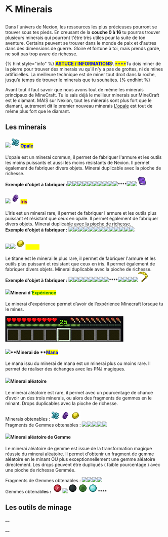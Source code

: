 # ⛏ Minerais

Dans l'univers de Nexion, les ressources les plus précieuses pourront se trouver sous tes pieds. En creusant de la **couche 0 à 16** tu pourras trouver plusieurs minerais qui pourront t'être très utiles pour la suite de ton aventure. Certains peuvent se trouver dans le monde de paix et d'autres dans des dimensions de guerre. Gloire et fortune à toi, mais prends garde, ne soit pas trop avare de richesse.

{% hint style="info" %}
<mark style="color:blue;">**ASTUCE / INFORMATIONS**</mark>\ <mark style="color:blue;">****</mark>Tu dois miner de la pierre pour trouver des minerais vu qu'il n'y a pas de grottes, ni de mines artificielles. La meilleure technique est de miner tout droit dans la roche, jusqu'à temps de trouver le minerais que tu souhaites.&#x20;
{% endhint %}

Avant tout il faut savoir que nous avons tout de même les minerais principaux de MineCraft. Tu le sais déjà le meilleur minerais sur MineCraft est le diamant. MAIS sur Nexion, tout les minerais sont plus fort que le diamant, autrement dit le premier nouveau minerais [L'opale](minerais-et-armures.md#opale) est tout de même plus fort que le diamant.

## Les minerais

#### ![](../.gitbook/assets/opale\_ore.png)![](../.gitbook/assets/opale.png)<mark style="color:blue;">**Opale**</mark>&#x20;

L'opale est un minerai commun, il permet de fabriquer l'armure et les outils les moins puissants et aussi les moins résistants de Nexion. Il permet également de fabriquer divers objets. Minerai duplicable avec la pioche de richesse.\
**Exemple d'objet à fabriquer :**![](../.gitbook/assets/opale\_helmet.png)****![](../.gitbook/assets/opale\_chestplate.png)****![](<../.gitbook/assets/opale\_leggings (1).png>)****![](<../.gitbook/assets/opale\_boots (1).png>)![](<../.gitbook/assets/opale\_sword (1).png>)****![](<../.gitbook/assets/opale\_pickaxe (1).png>)****![](<../.gitbook/assets/opale\_axe (2).png>)****![](../.gitbook/assets/opale\_shovel.png)****![](../.gitbook/assets/opale\_hoe.png)****![](../.gitbook/assets/improved\_speed\_potion.png)****![](https://lh3.googleusercontent.com/9aRKlD3OUFtvWpv7czPln-8if7SCzDWI6xVOInGKWgfi0LIof6dXtZItFjRYaoa6K3R0NNur7bEwrxyYHf6yTJBEYBILzGcRTUg2krRqCg4ZTk\_loGqdUN8DNgKJbrnwGmTqFi2o)![](https://lh6.googleusercontent.com/k1c\_Sbd4lUQN5LxIfhNLfuvrBrcoUkeFoSQ67ax\_6kJswR1P5Ma66QPqTwGNRmGw3nxcEXJEXi-iYjSR4P7BWgDU3Ss7OrYJX1wdORUuRVksS5g0iCLg8v4mL1y1qkqbptIspLe1)![](<../.gitbook/assets/manuscript (1).png>)

#### ![](../.gitbook/assets/iris\_ore.png)![](../.gitbook/assets/iris.png)<mark style="color:purple;">**Iris**</mark>&#x20;

L'iris est un minerai rare, il permet de fabriquer l'armure et les outils plus puissant et résistant que ceux en opale. Il permet également de fabriquer divers objets. Minerai duplicable avec la pioche de richesse.\
**Exemple d'objet à fabriquer :** ![](../.gitbook/assets/iris\_helmet.png)![](../.gitbook/assets/iris\_chestplate.png)![](../.gitbook/assets/iris\_leggings.png)****![](../.gitbook/assets/iris\_boots.png)****![](../.gitbook/assets/iris\_sword.png)****![](<../.gitbook/assets/iris\_pickaxe (1).png>)****![](../.gitbook/assets/iris\_axe.png)****![](../.gitbook/assets/iris\_shovel.png)![](../.gitbook/assets/iris\_hoe.png)****![](../.gitbook/assets/iris\_chest\_explorer.png)![](https://lh6.googleusercontent.com/HOxijys-V-SCZZcZ8cQB\_etYeiHmP6KHyWsBcQG7oQtyMWqtY93eNPs0KT3J7QLsp-Yh-NF4ajA\_FLG56w98Tw8L-0f\_vpKnrsnr0ExqpGuZPYK0UUPLVEDgk-MyHvqyZJQ1ZZxF)![](<../.gitbook/assets/improved\_strength\_potion (1).png>)****![](../.gitbook/assets/improved\_fire\_potion.png)****

#### ![](<../.gitbook/assets/titane\_ore (1).png>)****![](../.gitbook/assets/titane\_fragment.png)****![](../.gitbook/assets/titane.png)<mark style="color:yellow;">**Titane**</mark>

Le titane est le minerai le plus rare, il permet de fabriquer l'armure et les outils plus puissant et résistant que ceux en iris. Il permet également de fabriquer divers objets. Minerai duplicable avec la pioche de richesse.\
**Exemple d'objet à fabriquer :** ![](../.gitbook/assets/titane\_helmet.png)****![](../.gitbook/assets/titane\_chestplate.png)****![](../.gitbook/assets/titane\_leggings.png)****![](../.gitbook/assets/titane\_boots.png)****![](../.gitbook/assets/titane\_sword.png)****![](../.gitbook/assets/titane\_pickaxe.png)![](../.gitbook/assets/titane\_axe.png)****![](../.gitbook/assets/titane\_shovel.png)****![](../.gitbook/assets/titane\_hoe.png)![](https://lh4.googleusercontent.com/MGvNoKKoNw12FxENFo4TyUQHQcLy9bJU4Xkb73CjyzwBrEr6KVEawhQ8QI\_fBPlwst0JSqvbnWRuNEmMQAfz4PNQfCMpK1JPoRvBC4ML007noKPocs9NRkqrQg3jhOxDJ1or0hSc)![](../.gitbook/assets/titane\_gear.png)![](../.gitbook/assets/titane\_shears.png)![](../.gitbook/assets/sickle.png)

#### ![](../.gitbook/assets/xp\_ore.png)**Minerai d’**<mark style="color:green;">**Expérience**</mark>&#x20;

Le minerai d'expérience permet d’avoir de l’expérience Minecraft lorsque tu le mines.&#x20;

![](<../.gitbook/assets/image (16).png>)

#### ![](../.gitbook/assets/mana\_ore.png)**Minerai de **<mark style="color:blue;">**Mana**</mark>

Le mana issu du minerai de mana est un minerai plus ou moins rare. Il permet de réaliser des échanges avec les PNJ magiques.

#### ​![](https://files.gitbook.com/v0/b/gitbook-x-prod.appspot.com/o/spaces%2F-Mj\_cA-AAsctR6\_j1a7G%2Fuploads%2FyPoppnmpmNn8YezAWExO%2Frandom\_ore.png?alt=media\&token=6adea6e9-c05d-4186-a72c-353a2c2ad73f)**Minerai aléatoire**

Le minerai aléatoire est rare, il permet avec un pourcentage de chance d’avoir un des trois minerais, ou alors des fragments de gemmes en le minant. Drops duplicables avec la pioche de richesse.

Minerais obtenables :![](../.gitbook/assets/opale.png)![](../.gitbook/assets/iris.png)![](../.gitbook/assets/titane.png)\
Fragments de Gemmes obtenables : ![](https://lh6.googleusercontent.com/GmxpXGzu4azHIRWcqjWss1OBfK77E5N8Xv\_F9Pry7j3r6LTlMh0jolepXfOYndNpRSp8M3eqRwh8JjD7mnzykaetkAvc1MXu9ooGqwjQTng5JG0EWVkC2MOxD4X3zkIsca5tyNAp)![](https://lh3.googleusercontent.com/cXOeW8NwKiutgvHYDEuobPucKTV-v7hqW3SlJgGjvlq\_YBXktd8QNILIsq7MYsexbdU8AHh3rH5riL\_TD4CSZuHDW1RrXWGVUP3zkY5HjrDvIFcJcgYDVX0sN5PDJ0uYhEaicS3F)![](https://lh5.googleusercontent.com/lRC7T6bV7upeSONqUcHGglFk7eQxcQexvCjCSEDHfvQPnMbvhf\_Z4I5EAttS1eI7O99qi\_ZRL2i1izAr4S\_vUahyueK\_hxU9rf-SXnRr9WYby8gOo6UsjZkpmVxp5h6VwOeqe48l)![](https://lh5.googleusercontent.com/8Do6AsG1qp5eRz7rTeYKJJ9MxtcNgqmyVtR89ZhJbywao27iiovPKXBf7S\_UEV7FP42q7CssxHTtTthSQDRt1ehcWtNn\_ECXQT04vgX-iqS4PEnasTaS0l4dKHxUvCoIELcYb9sn)![](https://lh5.googleusercontent.com/YffKLMSCnD4yAwtLabCgSSgryD2G5gv6LpJ85lgEGDhXoC841dT7\_8MEdFvOBC3Y1eeEq55xb6m-WIbnNS7CkkVQ0AU5YBPRB8oNaiFCEo60lvw57X2LGjJrxpWVdd00eRchdBGH)

#### ![](../.gitbook/assets/gem\_random\_ore.png)Minerai aléatoire de Gemme

Le minerai aléatoire de gemme est issue de la transformation magique réussie du minerai aléatoire. Il permet d'obtenir un fragment de gemme aléatoire en le minant OU plus exceptionnellement une gemme aléatoire directement. Les drops peuvent être dupliqués ( faible pourcentage ) avec une pioche de richesse Gemmée.

Fragments de Gemmes obtenables : <img src="https://lh6.googleusercontent.com/GmxpXGzu4azHIRWcqjWss1OBfK77E5N8Xv_F9Pry7j3r6LTlMh0jolepXfOYndNpRSp8M3eqRwh8JjD7mnzykaetkAvc1MXu9ooGqwjQTng5JG0EWVkC2MOxD4X3zkIsca5tyNAp" alt="" data-size="original">![](https://lh3.googleusercontent.com/cXOeW8NwKiutgvHYDEuobPucKTV-v7hqW3SlJgGjvlq\_YBXktd8QNILIsq7MYsexbdU8AHh3rH5riL\_TD4CSZuHDW1RrXWGVUP3zkY5HjrDvIFcJcgYDVX0sN5PDJ0uYhEaicS3F)![](https://lh5.googleusercontent.com/lRC7T6bV7upeSONqUcHGglFk7eQxcQexvCjCSEDHfvQPnMbvhf\_Z4I5EAttS1eI7O99qi\_ZRL2i1izAr4S\_vUahyueK\_hxU9rf-SXnRr9WYby8gOo6UsjZkpmVxp5h6VwOeqe48l)![](https://lh5.googleusercontent.com/8Do6AsG1qp5eRz7rTeYKJJ9MxtcNgqmyVtR89ZhJbywao27iiovPKXBf7S\_UEV7FP42q7CssxHTtTthSQDRt1ehcWtNn\_ECXQT04vgX-iqS4PEnasTaS0l4dKHxUvCoIELcYb9sn)![](https://lh5.googleusercontent.com/YffKLMSCnD4yAwtLabCgSSgryD2G5gv6LpJ85lgEGDhXoC841dT7\_8MEdFvOBC3Y1eeEq55xb6m-WIbnNS7CkkVQ0AU5YBPRB8oNaiFCEo60lvw57X2LGjJrxpWVdd00eRchdBGH)\
Gemmes obtenab**les :** <img src="../.gitbook/assets/life_gem.png" alt="" data-size="original">****![](../.gitbook/assets/earth\_gem.png)****<img src="../.gitbook/assets/steel_gem.png" alt="" data-size="original">****<img src="../.gitbook/assets/repair_gem.png" alt="" data-size="original">****<img src="../.gitbook/assets/mana_gem.png" alt="" data-size="original">****

## Les outils de minage

__

__
